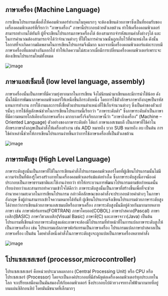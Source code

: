## ภาษาเครื่อง (Machine Language)
การเขียนโปรแกรมเพื่อสั่งให้คอมพิวเตอร์ทำงานในยุคแรกๆ จะต้องเขียนด้วยภาษาซึ่งเป็นที่ยอมรับของเครื่องคอมพิวเตอร์ที่เรียกว่า “ภาษาเครื่อง” ภาษานี้ประกอบด้วยตัวเลขล้วน ทำให้เครื่องคอมพิวเตอร์สามารถทำงานได้ทันที ผู้ที่จะเขียนโปรแกรมภาษาเครื่องได้ ต้องสามารถจำรหัสแทนคำสั่งต่างๆได้ และในการคำนวณต้องสามารถจำได้ว่าจำนวนต่างๆ ที่ใช้ในการคำนวณนั้นถูกเก็บไว้ที่ตำแหน่งใด ดังนั้นโอกาสที่จะเกิดความผิดพลาดในการเขียนโปรแกรมจึงมีมาก นอกจากนี้เครื่องคอมพิวเตอร์แต่ละระบบมีภาษาเครื่องที่แตกต่างกันออกไป ทำให้เกิดความไม่สะดวกเมื่อมีการเปลี่ยนเครื่องคอมพิวเตอร์เพราะจะต้องเขียนโปรแกรมใหม่ทั้งหมด

![image](https://user-images.githubusercontent.com/98943447/164374544-1bf91a3f-39c4-4975-bc12-7f062095d687.png)


## ภาษาแอสเซ็มบลี้ (low level language, assembly) 
ภาษาเครื่องนั้นเป็นภาษาที่มีความยุ่งยากมากในการเขียน จึงไม่นิยมนำมาเขียนและมีการนำใช้น้อย ดังนั้นได้มีการพัฒนาภาษาคอมพิวเตอร์ให้เหนือขึ้นอีกระดับหนึ่ง โดยการใช้ตัวอักษรภาษาอังกฤษเป็นรหัสแทนการทำงาน การใช้งานและการตั้งชื่อตัวแปรแทนตำแหน่งที่ใช้เก็บจำนวนต่างๆ ซึ่งเป็นค่าของตัวแปรนั้นๆ การใช้สัญลักษณ์ช่วยในการเขียนโปรแกรมนี้เรียกว่า “ภาษาระดับต่ำ” ซึ่งภาษาระดับต่ำเป็นภาษาที่มีความหมายใกล้เคียงกับภาษาเครื่อง มากบางครั้งจึงเรียกภาษานี้ว่า  “ภาษาอิงเครื่อง” (Machine – Oriented Language) ตัวอย่างของภาษาระดับต่ำ  ได้แก่ ภาษาแอสเซมบลี เป็นภาษาที่ใช้คำในอักษรภาษาอังกฤษเป็นคำสั่งให้เครื่องทำงาน เช่น ADD หมายถึง บวก SUB หมายถึง ลบ เป็นต้น การใช้คำเหล่านี้ช่วยให้การเขียนโปรแกรมง่ายขึ้นกว่าการใช้ภาษาเครื่องที่เป็นตัวเลขล้วน 

![image](https://user-images.githubusercontent.com/98943447/164373960-f4d18b75-826c-4d40-bdc3-f78035e80aea.png)


## ภาษาระดับสูง (High Level Language)
ภาษาระดับสูงนั้นเป็นภาษาที่ใช้ในการเขียนคำสั่งโปรแกรมคอมพิวเตอร์โดยที่ผู้เขียนโปรแกรมนั้นไม่มีความจำเป็นที่ต้องรู้โครงสร้างภายในเครื่องคอมพิวเตอร์แม้แต่อย่างใด ซึ่งภาษาระดับสูงนี้อาจมีองค์ประกอบเป็นภาษาธรรมชาติและใช้งานง่ายกว่า ทำให้กระบวนการพัฒนาโปรแกรมตามข้อกำหนดนั้นเรียบง่ายกว่าและสามารถทำความเข้าใจได้ดีกว่า ภาษาระดับสูงนั้นเป็นภาษาที่สร้างขึ้นเพื่อที่จะช่วยอำนวยความสะดวกในการเขียนโปรแกรม กล่าวคือลักษณะของคำสั่งจะประกอบด้วยคำต่างๆ ในภาษาอังกฤษ ซึ่งผู้อ่านสามารถเข้าใจความหมายได้ทันที ผู้เขียนโปรแกรมจึงเขียนโปรแกรมด้วยภาษาระดับสูงได้ง่ายกว่าการเขียนด้วยภาษาแอสเซมบลีหรือภาษาเครื่อง ภาษาระดับสูงนั้นมีอยู่ด้วยกันมากมายหลายภาษา เช่น ภาษาฟอร์แทรน(FORTRAN) ภาษาโคบอล(COBOL) ภาษาปาสคาล(Pascal) ภาษาเบสิก(BASIC) ภาษาวิชวลเบสิก(Visual Basic) ภาษาซี(C) และภาษาจาวา(Java) เป็นต้น โปรแกรมที่เขียนด้วยภาษาระดับสูงแต่ละภาษาจะต้องมีโปรแกรมที่ทำหน้าที่ในการแปลภาษาระดับสูงให้เป็นภาษาเครื่อง เช่น โปรแกรมแปลภาษาฟอร์แทรนเป็นภาษาเครื่อง โปรแกรมแปลภาษาปาสคาลเป็นภาษาเครื่อง เป็นต้น โดยคำสั่งหนึ่งคำสั่งในภาษาระดับสูงจะถูกแปลเป็นภาษาเครื่องหลายคำสั่ง

![image](https://user-images.githubusercontent.com/98943447/164370182-5bcd4fdc-362e-49c3-808d-7798e581aea3.png)


## โปรแซสเซสเซอร์ (processor,microcontroller)
โปรแซสเซสเซอร์ คือหน่วยประมวลผลกลาง (Central Processing Unit) หรือ CPU  หรือ โปรเซสเซอร์ (Processor) โดยจะเป็นองค์ประกอบที่มีสำคัญต่อเครื่องคอมพิวเตอร์ทุกประเภทในโลก จะเปรียบเสมือนเป็นมันสมองให้กับคอมพิวเตอร์ ซึ่งประกอบไปด้วยวงจรทางไฟฟ้ามากมายที่อยู่บนแผ่นซิลิกอนซิป  โดยมันมีขนาดที่เล็กมากๆ

